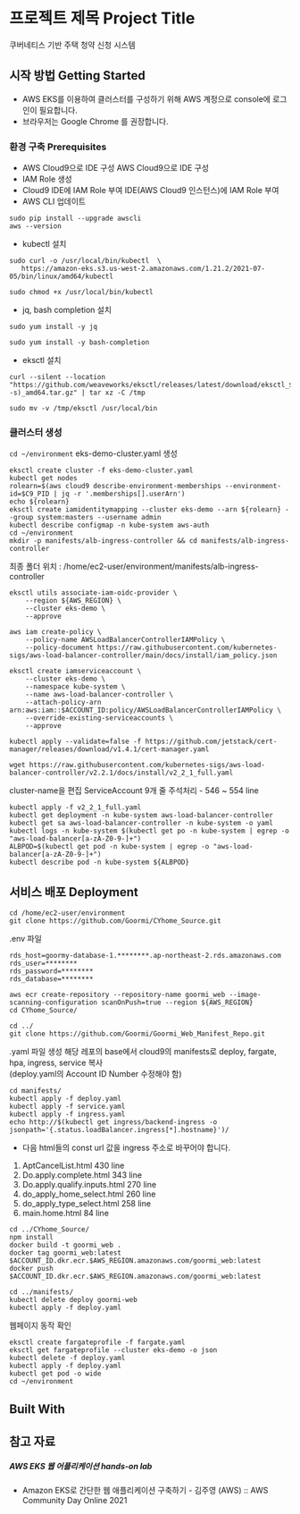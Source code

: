 # 프로젝트 제목 Project Title

쿠버네티스 기반 주택 청약 신청 시스템

## 시작 방법 Getting Started

* AWS EKS를 이용하여 클러스터를 구성하기 위해 AWS 계정으로 console에 로그인이 필요합니다.
* 브라우저는 Google Chrome 를 권장합니다.

### 환경 구축 Prerequisites

* AWS Cloud9으로 IDE 구성
	AWS Cloud9으로 IDE 구성
* IAM Role 생성
* Cloud9 IDE에 IAM Role 부여
IDE(AWS Cloud9 인스턴스)에 IAM Role 부여
* AWS CLI 업데이트
```
sudo pip install --upgrade awscli
aws --version
```
* kubectl 설치
```
sudo curl -o /usr/local/bin/kubectl  \
   https://amazon-eks.s3.us-west-2.amazonaws.com/1.21.2/2021-07-05/bin/linux/amd64/kubectl

sudo chmod +x /usr/local/bin/kubectl

```
* jq, bash completion 설치
```
sudo yum install -y jq

sudo yum install -y bash-completion
```
* eksctl 설치
```
curl --silent --location "https://github.com/weaveworks/eksctl/releases/latest/download/eksctl_$(uname -s)_amd64.tar.gz" | tar xz -C /tmp

sudo mv -v /tmp/eksctl /usr/local/bin

```

### 클러스터 생성

`cd ~/environment`
eks-demo-cluster.yaml 생성
```
eksctl create cluster -f eks-demo-cluster.yaml
kubectl get nodes 
rolearn=$(aws cloud9 describe-environment-memberships --environment-id=$C9_PID | jq -r '.memberships[].userArn')
echo ${rolearn}
eksctl create iamidentitymapping --cluster eks-demo --arn ${rolearn} --group system:masters --username admin
kubectl describe configmap -n kube-system aws-auth
cd ~/environment
mkdir -p manifests/alb-ingress-controller && cd manifests/alb-ingress-controller
```
최종 폴더 위치 : /home/ec2-user/environment/manifests/alb-ingress-controller
```
eksctl utils associate-iam-oidc-provider \
    --region ${AWS_REGION} \
    --cluster eks-demo \
    --approve
```
```
aws iam create-policy \
    --policy-name AWSLoadBalancerControllerIAMPolicy \
    --policy-document https://raw.githubusercontent.com/kubernetes-sigs/aws-load-balancer-controller/main/docs/install/iam_policy.json
```
```
eksctl create iamserviceaccount \
    --cluster eks-demo \
    --namespace kube-system \
    --name aws-load-balancer-controller \
    --attach-policy-arn arn:aws:iam::$ACCOUNT_ID:policy/AWSLoadBalancerControllerIAMPolicy \
    --override-existing-serviceaccounts \
    --approve
```
```
kubectl apply --validate=false -f https://github.com/jetstack/cert-manager/releases/download/v1.4.1/cert-manager.yaml
```
```
wget https://raw.githubusercontent.com/kubernetes-sigs/aws-load-balancer-controller/v2.2.1/docs/install/v2_2_1_full.yaml
```
cluster-name을 편집
ServiceAccount 9개 줄 주석처리 - 546 ~ 554 line
```
kubectl apply -f v2_2_1_full.yaml
kubectl get deployment -n kube-system aws-load-balancer-controller
kubectl get sa aws-load-balancer-controller -n kube-system -o yaml
kubectl logs -n kube-system $(kubectl get po -n kube-system | egrep -o "aws-load-balancer[a-zA-Z0-9-]+")
ALBPOD=$(kubectl get pod -n kube-system | egrep -o "aws-load-balancer[a-zA-Z0-9-]+")
kubectl describe pod -n kube-system ${ALBPOD}
```
## 서비스 배포 Deployment
```
cd /home/ec2-user/environment
git clone https://github.com/Goormi/CYhome_Source.git
```
.env 파일 
```
rds_host=goormy-database-1.********.ap-northeast-2.rds.amazonaws.com
rds_user=********
rds_password=********
rds_database=********
```
```
aws ecr create-repository --repository-name goormi_web --image-scanning-configuration scanOnPush=true --region ${AWS_REGION}
cd CYhome_Source/
```
```
cd ../
git clone https://github.com/Goormi/Goormi_Web_Manifest_Repo.git
```
.yaml 파일 생성
해당 레포의 base에서 cloud9의 manifests로 deploy, fargate, hpa, ingress, service 복사 </br>
(deploy.yaml의 Account ID Number 수정해야 함)
```
cd manifests/
kubectl apply -f deploy.yaml
kubectl apply -f service.yaml
kubectl apply -f ingress.yaml 
echo http://$(kubectl get ingress/backend-ingress -o jsonpath='{.status.loadBalancer.ingress[*].hostname}')/
```
* 다음 html들의 const url 값을 ingress 주소로 바꾸어야 합니다.
1. AptCancelList.html			430 line
2. Do.apply.complete.html		343 line
3. Do.apply.qualify.inputs.html		270 line
4. do_apply_home_select.html		260 line
5. do_apply_type_select.html		258 line
6. main.home.html			  84 line

```
cd ../CYhome_Source/
npm install
docker build -t goormi_web .
docker tag goormi_web:latest $ACCOUNT_ID.dkr.ecr.$AWS_REGION.amazonaws.com/goormi_web:latest
docker push $ACCOUNT_ID.dkr.ecr.$AWS_REGION.amazonaws.com/goormi_web:latest
```
```
cd ../manifests/
kubectl delete deploy goormi-web
kubectl apply -f deploy.yaml
```
웹페이지 동작 확인
```
eksctl create fargateprofile -f fargate.yaml 
eksctl get fargateprofile --cluster eks-demo -o json
kubectl delete -f deploy.yaml 
kubectl apply -f deploy.yaml 
kubectl get pod -o wide
cd ~/environment
```
## Built With


## 참고 자료
##### AWS EKS 웹 어플리케이션 hands-on lab 
*  Amazon EKS로 간단한 웹 애플리케이션 구축하기 - 김주영 (AWS) :: AWS Community Day Online 2021 

